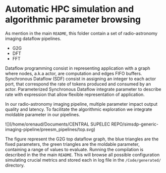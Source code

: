 # Automatic HPC simulation and algorithmic parameter browsing

As mention in the main `README`, this folder contain a set of radio-astronomy imaging dataflow pipelines.

- G2G
- DFT
- FFT

Dataflow programming consist in representing application with a graph where nodes, a.k.a actor, are computation and edges FIFO buffers. Synchronous Dataflow (SDF) consist in assigning an integer to each actor port, that correspond the rate of tokens produced and consumed by an actor. Parameterized Synchronous Dataflow integrate parameter to describe rate with expression that allow flexible representation of application.

In our radio-astronomy imaging pipeline, multiple parameter impact output quality and latency. To facilitate the algorithmic exploration we integrate moldable parameter in our pipelines.

![](/home/orenaud/Documents/CENTRAL SUPELEC REPO/simsdp-generic-imaging-pipeline/preesm_pipelines/top.svg)

The figure represent the G2G top dataflow graph, the blue triangles are the fixed parameters, the green triangles are the moldable parameter, containing a range of values to evaluate.
Running the compilation is described in the  the main `README`. This will browse all possible configuration simulating crucial metrics and stored each in log file in the `/Code/generated/` directory.
